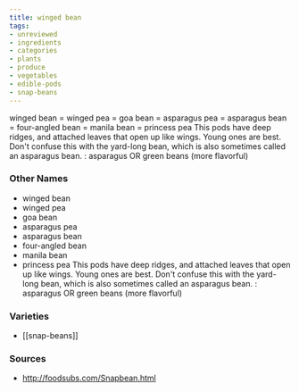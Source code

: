 ```yaml
---
title: winged bean
tags:
- unreviewed
- ingredients
- categories
- plants
- produce
- vegetables
- edible-pods
- snap-beans
---
```

winged bean = winged pea = goa bean = asparagus pea = asparagus bean = four-angled bean = manila bean = princess pea This pods have deep ridges, and attached leaves that open up like wings. Young ones are best. Don't confuse this with the yard-long bean, which is also sometimes called an asparagus bean. : asparagus OR green beans (more flavorful)

### Other Names

* winged bean
* winged pea
* goa bean
* asparagus pea
* asparagus bean
* four-angled bean
* manila bean
* princess pea This pods have deep ridges, and attached leaves that open up like wings. Young ones are best. Don't confuse this with the yard-long bean, which is also sometimes called an asparagus bean. : asparagus OR green beans (more flavorful)

### Varieties

* [[snap-beans]]

### Sources
* http://foodsubs.com/Snapbean.html

